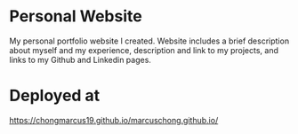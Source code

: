 # Personal Website
My personal portfolio website I created. Website includes a brief description about myself and my experience, description and link to my projects, and links to my Github and Linkedin pages.

# Deployed at 
https://chongmarcus19.github.io/marcuschong.github.io/
